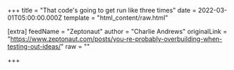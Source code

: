 
+++
title = "That code's going to get run like three times"
date = 2022-03-01T05:00:00.000Z
template = "html_content/raw.html"

[extra]
feedName = "Zeptonaut"
author = "Charlie Andrews"
originalLink = "https://www.zeptonaut.com/posts/you-re-probably-overbuilding-when-testing-out-ideas/"
raw = ""

+++

